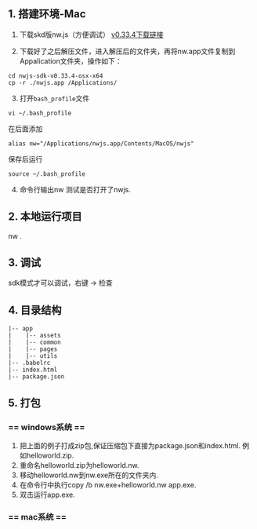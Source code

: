 ## 1. 搭建环境-Mac

1. 下载skd版nw.js（方便调试） [v0.33.4下载链接](https://nwjs.io/blog/v0.33.4/)

2. 下载好了之后解压文件，进入解压后的文件夹，再将nw.app文件复制到Appalication文件夹，操作如下：
```shell
cd nwjs-sdk-v0.33.4-osx-x64
cp -r ./nwjs.app /Applications/
```

3. 打开`bash_profile`文件
```shell
vi ~/.bash_profile
```

在后面添加
```shell
alias nw="/Applications/nwjs.app/Contents/MacOS/nwjs" 
```

保存后运行
```shell
source ~/.bash_profile
```

4. 命令行输出nw 测试是否打开了nwjs.

## 2. 本地运行项目

nw .

## 3. 调试

sdk模式才可以调试，右键 -> 检查

## 4. 目录结构

```
|-- app
|    |-- assets
|    |-- common
|    |-- pages
|    |-- utils
|-- .babelrc
|-- index.html
|-- package.json
```

## 5. 打包

### == windows系统 ==

1. 把上面的例子打成zip包,保证压缩包下直接为package.json和index.html. 例如helloworld.zip. 
2. 重命名helloworld.zip为helloworld.nw. 
3. 移动helloworld.nw到nw.exe所在的文件夹内. 
4. 在命令行中执行copy /b nw.exe+helloworld.nw app.exe. 
5. 双击运行app.exe.

### == mac系统 ==



